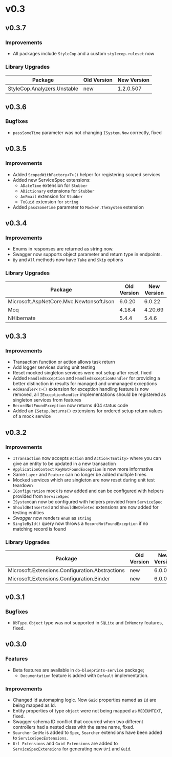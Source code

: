 # v0.3

## v0.3.7

### Improvements

- All packages include `StyleCop` and a custom `stylecop.ruleset` now

### Library Upgrades

| Package                     | Old Version | New Version |
| --------------------------- | ----------- | ----------- |
| StyleCop.Analyzers.Unstable | new         | 1.2.0.507   |

## v0.3.6

### Bugfixes

- `passSomeTime` parameter was not changing `ISystem.Now` correctly, fixed

## v0.3.5

### Improvements

- Added `ScopedWithFactory<T>()` helper for registering scoped services
- Added new ServiceSpec extensions:
  - `ADateTime` extension for `Stubber`
  - `ADictionary` extensions for `Stubber`
  - `AnEmail` extension for `Stubber`
  - `ToGuid` extension for `string`
- Added `passSomeTime` parameter to `Mocker.TheSystem` extension

## v0.3.4

### Improvements

- Enums in responses are returned as string now.
- Swagger now supports object parameter and return type in endpoints.
- `By` and `All` methods now have `Take` and `Skip` options

### Library Upgrades

| Package                                 | Old Version | New Version |
| --------------------------------------- | ----------- | ----------- |
| Microsoft.AspNetCore.Mvc.NewtonsoftJson | 6.0.20      | 6.0.22      |
| Moq                                     | 4.18.4      | 4.20.69     |
| NHibernate                              | 5.4.4       | 5.4.6       |

## v0.3.3

### Improvements

- Transaction function or action allows task return
- Add logger services during unit testing
- Reset mocked singleton services were not setup after reset, fixed
- Added `HandledException` and `HandledExceptionHandler` for providing a
  better distinction in results for managed and unmanaged exceptions
- `AddHandler<T>()` extension for exception handling feature is now removed,
  all `IExceptionHandler` implementations should be registered as singleton
  services from features
- `RecordNotFoundException` now returns 404 status code
- Added an `ISetup.Returns()` extensions for ordered setup return values of
  a mock service

## v0.3.2

### Improvements

- `ITransaction` now accepts `Action` and `Action<TEntity>` where you can give
  an entity to be updated in a new transaction
- `ApplicationContext` `KeyNotFoundException` is now more informative
- Same `Layer` and `Feature` can no longer be added multiple times
- Mocked services which are singleton are now reset during unit test teardown
- `IConfiguration` mock is now added and can be configured with helpers
  provided from `ServiceSpec`
- `ISystem`can now be configured with helpers provided from `ServiceSpec`
- `ShouldBeInserted` and `ShouldBeDeleted` extensions are now added for testing
  entities
- _Swagger_ now renders `enum` as `string`
- `SingleById()` query now throws a `RecordNotFoundException` if no matching
  record is found

### Library Upgrades

| Package                                         | Old Version | New Version |
| ----------------------------------------------- | ----------- | ----------- |
| Microsoft.Extensions.Configuration.Abstractions | new         | 6.0.0       |
| Microsoft.Extensions.Configuration.Binder       | new         | 6.0.0       |

## v0.3.1

### Bugfixes

- `DbType.Object` type was not supported in `SQLite` and `InMemory` features,
  fixed.

## v0.3.0

### Features

- Beta features are available in `do-blueprints-service` package;
  - `Documentation` feature is added with `Default` implementation.

### Improvements

- Changed Id automaping logic. Now `Guid` properties named as `Id` are being
 mapped as Id.
- Entity properties of type `object` were not being mapped as `MEDIUMTEXT`,
 fixed.
- Swagger schema ID conflict that occurred when two different controllers had a
  nested class with the same name, fixed.
- `Searcher` `GetMe` is added to `Spec`, `Searcher` extensions have been added
  to `ServiceSpecExtensions`.
- `Url Extensions` and `Guid Extensions` are added to `ServiceSpecExtensions`
  for generating new `Uri` and `Guid`.
